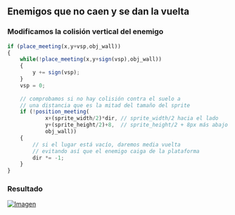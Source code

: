 ## Enemigos que no caen y se dan la vuelta

### Modificamos la colisión vertical del enemigo
```javascript
if (place_meeting(x,y+vsp,obj_wall))
{
    while(!place_meeting(x,y+sign(vsp),obj_wall))
    {
        y += sign(vsp);
    }
    vsp = 0;
    
    // comprobamos si no hay colisión contra el suelo a  
    // una distancia que es la mitad del tamaño del sprite
    if (!position_meeting(
            x+(sprite_width/2)*dir, // sprite_width/2 hacia el lado
            y+(sprite_height/2)+8,  // sprite_height/2 + 8px más abajo 
            obj_wall))
    {
        // si el lugar está vacío, daremos media vuelta 
        // evitando así que el enemigo caiga de la plataforma
        dir *= -1;
    }
}
```

### Resultado
[![Imagen](https://github.com/hcosta/referencia-gml/raw/master/aprendizaje/plataformas/03_enemigos_que_no_caen.gmx/captura.jpg)](https://github.com/hcosta/referencia-gml/raw/master/aprendizaje/plataformas/03_enemigos_que_no_caen.gmx/captura.jpg)
